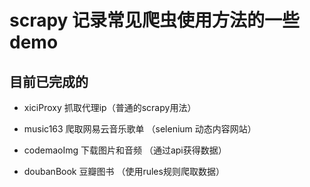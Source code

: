 # scrapy 记录常见爬虫使用方法的一些demo

## 目前已完成的

- xiciProxy 抓取代理ip（普通的scrapy用法）

- music163 爬取网易云音乐歌单 （selenium 动态内容网站）

- codemaoImg 下载图片和音频 （通过api获得数据）

- doubanBook 豆瓣图书 （使用rules规则爬取数据）